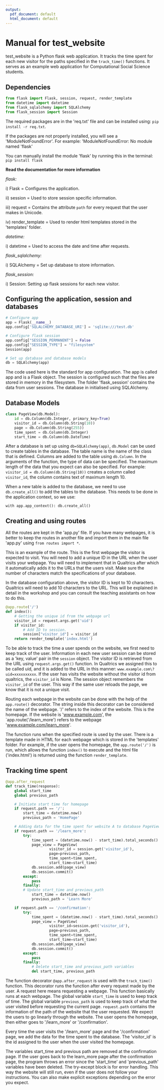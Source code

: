 ```yaml
---
output:
  pdf_document: default
  html_document: default
---
```

# Manual for test_website

test_website is a Python flask web application. It tracks the time spent for each new visitor for the paths specified in the `track_time()` functions. It serves as an example web application for Computational Social Science students.


## Dependencies

```python
from flask import Flask, session, request, render_template
from datetime import datetime
from flask_sqlalchemy import SQLAlchemy
from flask_session import Session
```
The required packages are in the 'req.txt' file and can be installed using:
`pip install -r req.txt`.

If the packages are not properly installed, you will see a 'ModuleNotFoundError'.
For example: 'ModuleNotFoundError: No module named 'flask'

You can manually install the module 'flask' by running this in the terminal:
`pip install flask`


__Read the documentation for more information__

_flask:_

i) Flask = Configures the application.

ii) session = Used to store session specific information.

iii) request = Contains the attribute `path` for every request that the user makes in Unicode.

iv) render_template = Used to render html templates stored in the 'templates' folder.

_datetime:_

i) datetime = Used to access the date and time after requests.

_flask_sqlalchemy:_

i) SQLAlchemy = Set up database to store information.

_flask_session:_

i) Session: Setting up flask sessions for each new visitor.


## Configuring the application, session and databases

```python
# Configure app
app = Flask(__name__)
app.config['SQLALCHEMY_DATABASE_URI'] = 'sqlite:///test.db'

# Configure flask session
app.config["SESSION_PERMANENT"] = False
app.config["SESSION_TYPE"] = "filesystem"
Session(app)

# Set up database and database models
db = SQLAlchemy(app)
```

The code used here is the standard for app configuration. The app is called app and is a Flask object. The session is configured such that the files are stored in memory in the filesystem. The folder 'flask_session' contains the data from user sessions. The database in initialised using SQLAlchemy. 

## Database Models
```python
class PageView(db.Model):
    id = db.Column(db.Integer, primary_key=True)
    visitor_id = db.Column(db.String(10))
    page = db.Column(db.String(255))
    time_spent = db.Column(db.Integer)
    start_time = db.Column(db.DateTime)
```

After a database is set up using `db=SQLAlchemy(app)`, `db.Model` can be used to create tables in the database. The table name is the name of the class that is defined. Columns are added to the table using `db.Column`. In the arguments of the function, the type of data can be specified. The maximum length of the data that you expect can also be specified. For example: `visitor_id = db.Column(db.String(10))` creates a column called `visitor_id`, the column contains text of maximum length 10. 

When a new table is added to the database, we need to use `db.create_all()` to add the tables to the database. This needs to be done in the application context, so we use:

`with app.app_context():
    db.create_all()`

## Creating and using routes

All the routes are kept in the 'app.py' file. If you have many webpages, it is better to keep the routes in another file and import them in the main file 'app.py' using `from routes import *`.

This is an example of the route. This is the first webpage the visitor is expected to visit. You will need to add a unique ID in the URL when the user visits your webpage. You will need to implement that in Qualtrics after which it automatically adds it to the URLs that the users visit. Make sure the number of characters match the specifications of your database. 

In the database configuration above, the visitor ID is kept to 10 characters. Qualtrics will need to add 10 characters to the URL. This will be explained in detail in the workshop and you can consult the teaching assistants on how to do this.

```python
@app.route('/')
def index():
    # Getting the unique id from the webpage url
    visitor_id = request.args.get('uid')
    if visitor_id:
        # Add ID to session.
        session["visitor_id"] = visitor_id
    return render_template('index.html')
```
To be able to track the time a user spends on the website, we first need to keep track of the user. Information in each new user session can be stored as a 'key, value' pair in the `session` object. The visitor ID is retrieved from the URL using `request.args.get()` function. In Qualtrics we assigned this to be called uid, and it is added to the URL in this manner:
`www.example.com\?uid=xxxxxxxxxx`. If the user has visits the website without the visitor id from qualtrics, the `visitor_id` is None. The session object remembers the `visitor_id` of the user. This way if the same user reloads the page, we know that it is not a unique visit.

Routing each webpage in the website can be done with the help of the `app.route()` decorator. The string inside this decorator can be considered the name of the webpage. '/' refers to the index of the website. This is the homepage. If the website is 'www.example.com', the `app.route('/learn_more') refers to the webpage 'www.example.com/learn_more'.

The function runs when the specified route is used by the user. There is a template made in HTML for each webpage which is stored in the 'templates' folder. For example, if the user opens the homepage, the `app.route('/')` is run, which allows the function `index()` to execute and the html file ('index.html') is returned using the function `render_template`.


## Tracking time spent
```python
@app.after_request
def track_time(response):
    global start_time
    global previous_path

    # Initiate start time for homepage
    if request.path == '/':
        start_time = datetime.now()
        previous_path = 'HomePage'

    # Adding data for the time spent for website A to database PageView
    if request.path == '/learn_more':
        try:
            time_spent = (datetime.now() - start_time).total_seconds()
            page_view = PageView(
                    visitor_id = session.get('visitor_id'),
                    page=previous_path,
                    time_spent=time_spent,
                    start_time=start_time)
            db.session.add(page_view)
            db.session.commit()
        except:
            pass
        finally:
        # Update start_time and previous_path
            start_time = datetime.now()
            previous_path = 'Learn More'

    if request.path == '/confirmation':
        try:
            time_spent = (datetime.now() - start_time).total_seconds()
            page_view = PageView(
                    visitor_id=session.get('visitor_id'),
                    page=previous_path,
                    time_spent=time_spent,
                    start_time=start_time)
            db.session.add(page_view)
            db.session.commit()
        except:
            pass
        finally:    
            # Delete start_time and previous_path variables
            del start_time, previous_path

```

The function decorator `@app.after_request` is used with the `track_time()` function. This decorator runs the function after every request made by the user. A request here means requesting a webpage. This function basically runs at each webpage. The global variable `start_time` is used to keep track of time. The global variable `previous_path` is used to keep track of what the user visited before requesting the current page. `request.path` contains the information of the path of the website that the user requested. We expect the users to go linearly through the website. The user opens the homepage, then either goes to '/learn_more' or  '/confirmation'. 

Every time the user visits the '/learn_more' page and the '/confirmation' page, we add the data for the time spent to the database. The 'visitor_id' is the id assigned to the user when the user visited the homepage.  

The variables start_time and previous path are removed at the confirmation page. If the user goes back to the learn_more page after the confirmation page, the program throws an error since the 'start_time' and 'previous_path' variables have been deleted. The try-except block is for error handling. This way the website will still run, even if the user does not follow your instructions. You can also make explicit exceptions depending on the error you expect. 

